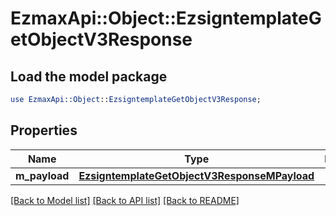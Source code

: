 # EzmaxApi::Object::EzsigntemplateGetObjectV3Response

## Load the model package
```perl
use EzmaxApi::Object::EzsigntemplateGetObjectV3Response;
```

## Properties
Name | Type | Description | Notes
------------ | ------------- | ------------- | -------------
**m_payload** | [**EzsigntemplateGetObjectV3ResponseMPayload**](EzsigntemplateGetObjectV3ResponseMPayload.md) |  | 

[[Back to Model list]](../README.md#documentation-for-models) [[Back to API list]](../README.md#documentation-for-api-endpoints) [[Back to README]](../README.md)


